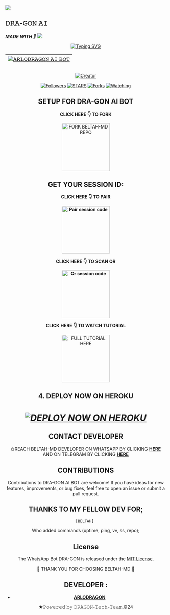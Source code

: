<a><img src='https://telegra.ph/file/ca9ecb092c56f80c2f553.jpg'/></a>
## 𝙳𝚁𝙰-𝙶𝙾𝙽 𝙰𝙸 
   ***MADE WITH 💎***
<a><img src='https://i.imgur.com/LyHic3i.gif'/></a>

<div align="center">
<a href="https://git.io/typing-svg"><img src="https://readme-typing-svg.demolab.com?font=Black+Ops+One&size=50&pause=1000&color=1BAFBAFF&center=true&width=910&height=100&lines=𝙳𝚁𝙰-𝙶𝙾𝙽+𝙰𝙸;A+WHATSAPP+BOT;CREATED+BY+𝙰𝚁𝙻𝙾+𝙳𝚁𝙰𝙶𝙾𝙽" alt="Typing SVG" /></a>
  </p>
<div align="center">

| [![𝙰𝚁𝙻𝙾𝙳𝚁𝙰𝙶𝙾𝙽 𝙰𝙸 𝙱𝙾𝚃](https://telegra.ph/file/ca9ecb092c56f80c2f553.jpg)](https://github.com/Dragonarlo)|
|----|

<p align="center">
  <a href="#"><img src="http://readme-typing-svg.herokuapp.com?color=d1fa02&center=true&vCenter=true&multiline=false&lines=𝙳𝚁𝙰𝙶𝙾𝙽-𝙰𝙸+RESPONDS+FAST" alt="">
</p>
<p align="center">
<a href="#"><img title="Creator" src="https://img.shields.io/badge/Creator-ARLODRAGON TECH-red.svg?style=for-the-badge&logo=github"></a>
<p/>
<p align="center">
<a href="https://github.com/Dragonarlo?tab=followers"><img title="Followers" src="https://img.shields.io/github/followers/Beltahmd?label=Followers&style=social"></a>
<a href="https://github.com/Dragonarlo/stargazers/"><img title="STARS" src="https://img.shields.io/github/stars/Dragonarlo/Arlodragon?&style=social"></a>
<a href="https://github.com/Dragonarlo/Arlodragon"><img title="Forks" src="https://github.com/Dragonarlo/Arlodragon"></a>
<a href="https://github.com/Dragonarlo/Arlodragon"><img title="Watching" src="https://github.com/Dragonarlo/Arlodragon"></a>
  
## SETUP FOR DRA-GON AI BOT

**CLICK HERE 👇 TO FORK**

<a href="https://github.com/Dragonarlo/Arlodragon"><img src="https://img.shields.io/badge/Fork%20DRA-ON AI%20Repo-blue" alt="FORK BELTAH-MD REPO" width="150"></a>

## GET YOUR SESSION ID: 

**CLICK HERE 👇 TO PAIR**

<a href="https://pair-bel-tah-b427bf12d2e2.herokuapp.com/pair"><img src="https://img.shields.io/badge/Pair%20session%20code-green" alt="𝐏𝐚𝐢𝐫 𝐬𝐞𝐬𝐬𝐢𝐨𝐧 𝐜𝐨𝐝𝐞" width="150"></a>

**CLICK HERE 👇 TO SCAN QR**

<a href="https://pair-bel-tah-b427bf12d2e2.herokuapp.com/qr"><img src="https://img.shields.io/badge/QR%20session%20code-red" alt="𝐐𝐫 𝐬𝐞𝐬𝐬𝐢𝐨𝐧 𝐜𝐨𝐝𝐞" width="150"></a>

**CLICK HERE 👇 TO WATCH TUTORIAL**

<a href="https://www.youtube.com/@Beltahtech2024"><img src="https://img.shields.io/badge/WATCH%20FULL%20TUTORIAL-red" alt="FULL TUTORIAL HERE" width="150"></a>


## 4. DEPLOY NOW ON HEROKU 
<h1 align="center">
 
 ***[![DEPLOY NOW ON HEROKU](https://www.herokucdn.com/deploy/button.svg)](https://github.com/Dragonarlo/Arlodragon)***

 ## CONTACT DEVELOPER

⏣REACH BELTAH-MD DEVELOPER ON WHATSAPP BY CLICKING  [**HERE**](https://wa.me/254702713600)  AND ON TELEGRAM BY CLICKING  [**HERE**](https://t.me/ARLODRAGON) 

## CONTRIBUTIONS

Contributions to DRA-GON AI BOT are welcome! If you have ideas for new features, improvements, or bug fixes, feel free to open an issue or submit a pull request. <br>

  ## THANKS TO MY FELLOW DEV FOR;

    [BELTAH] 
    
Who added commands (uptime, ping, vv, ss, repo); <br>


## License

The WhatsApp Bot DRA-GON is released under the [MIT License](https://opensource.org/licenses/MIT).

🌟 THANK YOU FOR CHOOSING BELTAH-MD 🌟

## DEVELOPER :

- [**ARLODRAGON**](https://github.com/dragonarlo)

   

★𝙿𝚘𝚠𝚎𝚛𝚎𝚍 𝚋𝚢 𝙳𝚁𝙰𝙶𝙾𝙽-𝚃𝚎𝚌𝚑-𝚃𝚎𝚊𝚖.©24
